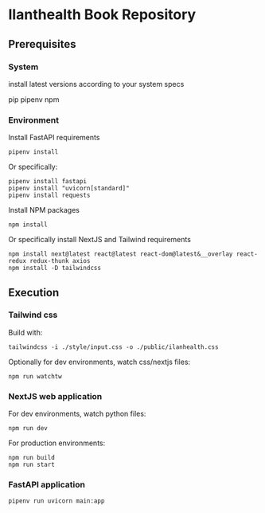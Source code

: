 # Ilanthealth Book Repository

## Prerequisites

### System
install latest versions according to your system specs

pip
pipenv
npm

### Environment

Install FastAPI requirements

```
pipenv install
```

Or specifically:

```
pipenv install fastapi
pipenv install "uvicorn[standard]"
pipenv install requests
```

Install NPM packages
```
npm install
```

Or specifically install NextJS and Tailwind requirements

```
npm install next@latest react@latest react-dom@latest&__overlay react-redux redux-thunk axios
npm install -D tailwindcss
```

## Execution

### Tailwind css

Build with:

```
tailwindcss -i ./style/input.css -o ./public/ilanhealth.css
```

Optionally for dev environments, watch css/nextjs files:

```
npm run watchtw
```

### NextJS web application

For dev environments, watch python files:

```
npm run dev
```

For production environments:

```
npm run build
npm run start
```

### FastAPI application

```
pipenv run uvicorn main:app
```


